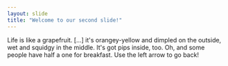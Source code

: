 ```yaml
---
layout: slide
title: "Welcome to our second slide!"
---
```

Life is like a grapefruit. […] it's orangey-yellow and dimpled on the outside, wet and squidgy in the middle. It's got pips inside, too. Oh, and some people have half a one for breakfast.
Use the left arrow to go back!
